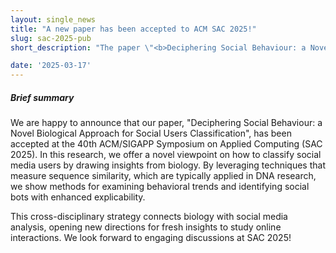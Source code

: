 ```yaml
---
layout: single_news
title: "A new paper has been accepted to ACM SAC 2025!"
slug: sac-2025-pub
short_description: "The paper \"<b>Deciphering Social Behaviour: a Novel Biological Approach for Social Users Classification</b>\" has been accepted at <a href=\"https://www.sigapp.org/sac/sac2025/\" target=\"_blank\">ACM SAC 2025</a>!"

date: '2025-03-17'
---
```


##### Brief summary

We are happy to announce that our paper, "Deciphering Social Behaviour: a Novel Biological Approach for Social Users Classification", has been accepted at the 40th ACM/SIGAPP Symposium on Applied Computing (SAC 2025). In this research, we offer a novel viewpoint on how to classify social media users by drawing insights from biology. By leveraging techniques that measure sequence similarity, which are typically applied in DNA research, we show methods for examining behavioral trends and identifying social bots with enhanced explicability.

This cross-disciplinary strategy connects biology with social media analysis, opening new directions for fresh insights to study online interactions. We look forward to engaging discussions at SAC 2025!

